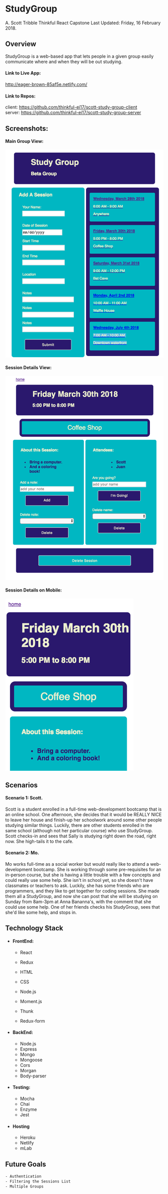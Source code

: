 
# StudyGroup

A. Scott Tribble
Thinkful React Capstone
Last Updated: Friday, 16 February 2018.

## Overview

StudyGroup is a web-based app that lets people in a given group easily communicate
where and when they will be out studying.

#### Link to Live App:
  http://eager-brown-85af5e.netlify.com/

#### Link to Repos:
  client: https://github.com/thinkful-ei17/scott-study-group-client   
  server: https://github.com/thinkful-ei17/scott-study-group-server


## Screenshots:

  #### Main Group View:

  ![Group View](./src/screenshots/group-full.png)
  
  #### Session Details View:

  ![Session Details View](./src/screenshots/detail-full.png)

  ####  Session Details on Mobile:

  ![Session Details Mobile](./src/screenshots/detail-mobile.png)


## Scenarios

#### Scenario 1:  Scott.
Scott is a student enrolled in a full-time web-development bootcamp that is an online school.  One afternoon, she decides that it would be REALLY NICE to leave her house and finish-up her schoolwork around some other people studying similar things.  Luckily, there are other students enrolled in the same school (although not her particular course) who use StudyGroup.  Scott checks-in and sees that Sally is studying right down the road, right now. She high-tails it to the cafe.

#### Scenario 2:  Mo.
Mo works full-time as a social worker but would really like to attend a web-development bootcamp.  She is working through some pre-requisites for an in-person course, but she is having a little trouble with a few concepts and could really use some help.  She isn't in school yet, so she doesn't have classmates or teachers to ask.  Luckily, she has some friends who are programmers, and they like to get together for coding sessions.  She made them all a StudyGroup, and now she can post that she will be studying on Sunday from 8am-3pm at Anna Bananna's, with the comment that she could use some help.  One of her friends checks his StudyGroup, sees that she'd like some help, and stops in.

## Technology Stack

  - #### FrontEnd:
    - React 
    - Redux
    - HTML
    - CSS
    - Node.js

    - Moment.js
    - Thunk
    - Redux-form


  - #### BackEnd:
    - Node.js
    - Express
    - Mongo
    - Mongoose
    - Cors
    - Morgan
    - Body-parser

  - #### Testing:
    - Mocha
    - Chai
    - Enzyme
    - Jest

  - #### Hosting
    - Heroku
    - Netlify
    - mLab



## Future Goals

    - Authentication
    - Filtering the Sessions List
    - Multiple Groups
















